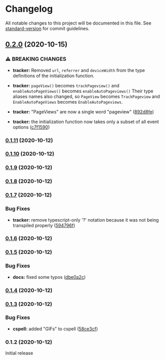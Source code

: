 # Changelog

All notable changes to this project will be documented in this file. See [standard-version](https://github.com/conventional-changelog/standard-version) for commit guidelines.

## [0.2.0](https://github.com/Maronato/plausible-tracker/compare/v0.1.11...v0.2.0) (2020-10-15)


### ⚠ BREAKING CHANGES

* **tracker:** Removed `url`, `referrer` and `deviceWidth` from the type definitions of the
initialization function.
* **tracker:** `pageView()` becomes `trackPageview()` and `enableAutoPageViews()` becomes
`enableAutoPageviews()` Their type aliases names also changed, so `PageView` becomes `TrackPageview`
and `EnableAutoPageViews` becomes `EnableAutoPageviews`.

* **tracker:** "PageViews" are now a single word "pageview" ([892d8fe](https://github.com/Maronato/plausible-tracker/commit/892d8feb5941cc05c25f91b2e729e8676b9475c5))
* **tracker:** the initialization function now takes only a subset of all event options ([c7f1590](https://github.com/Maronato/plausible-tracker/commit/c7f1590101241961033000322c57e907dd55d51c))

### [0.1.11](https://github.com/Maronato/plausible-tracker/compare/v0.1.10...v0.1.11) (2020-10-12)

### [0.1.10](https://github.com/Maronato/plausible-tracker/compare/v0.1.9...v0.1.10) (2020-10-12)

### [0.1.9](https://github.com/Maronato/plausible-tracker/compare/v0.1.8...v0.1.9) (2020-10-12)

### [0.1.8](https://github.com/Maronato/plausible-tracker/compare/v0.1.7...v0.1.8) (2020-10-12)

### [0.1.7](https://github.com/Maronato/plausible-tracker/compare/v0.1.6...v0.1.7) (2020-10-12)


### Bug Fixes

* **tracker:** remove typescript-only '?' notation because it was not being transpiled properly ([594796f](https://github.com/Maronato/plausible-tracker/commit/594796fb0a4109e5494c2ae91cd875f06202c36b))

### [0.1.6](https://github.com/Maronato/plausible-tracker/compare/v0.1.5...v0.1.6) (2020-10-12)

### [0.1.5](https://github.com/Maronato/plausible-tracker/compare/v0.1.4...v0.1.5) (2020-10-12)


### Bug Fixes

* **docs:** fixed some typos ([dbe0a2c](https://github.com/Maronato/plausible-tracker/commit/dbe0a2cea15dbd87fd13f76ac51a2ede25c632ad))

### [0.1.4](https://github.com/Maronato/plausible-tracker/compare/v0.1.3...v0.1.4) (2020-10-12)

### [0.1.3](https://github.com/Maronato/plausible-tracker/compare/v0.1.2...v0.1.3) (2020-10-12)


### Bug Fixes

* **cspell:** added "GIFs" to cspell ([58ce3cf](https://github.com/Maronato/plausible-tracker/commit/58ce3cf88951bb778056b8c0b2d2840b0ead5610))

### 0.1.2 (2020-10-12)
Initial release

